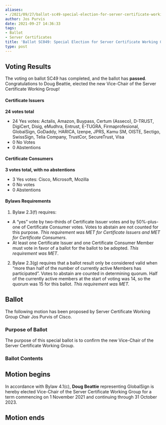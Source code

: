 ```yaml
---
aliases:
- /2021/09/27/ballot-sc49-special-election-for-server-certificate-working-group-vice-chair/
author: Jos Purvis
date: 2021-09-27 14:36:33
tags:
- Ballot
- Server Certificates
title: 'Ballot SC049: Special Election for Server Certificate Working Group Vice-Chair'
type: post
---
```


## Voting Results

The voting on ballot SC49 has completed, and the ballot has **passed**. Congratulations to Doug Beattie, elected the new Vice-Chair of the Server Certificate Working Group!

#### Certificate Issuers

**24 votes total**

- 24 Yes votes: Actalis, Amazon, Buypass, Certum (Asseco), D-TRUST, DigiCert, Disig, eMudhra, Entrust, E-TUGRA, Firmaprofesional, GlobalSign, GoDaddy, HARICA, Izenpe, JPRS, Kamu SM, OISTE, Sectigo, SwissSign, Telia Company, TrustCor, SecureTrust, Visa
- 0 No Votes
- 0 Abstentions

#### Certificate Consumers

**3 votes total, with no abstentions**

- 3 Yes votes: Cisco, Microsoft, Mozilla
- 0 No votes
- 0 Abstentions

#### Bylaws Requirements

1. Bylaw 2.3(f) requires:

- A “yes” vote by two-thirds of Certificate Issuer votes and by 50%-plus-one of Certificate Consumer votes. Votes to abstain are not counted for this purpose.
  _This requirement was MET for Certificate Issuers and MET for Certificate Consumers_.
- At least one Certificate Issuer and one Certificate Consumer Member must vote in favor of a ballot for the ballot to be adopted.
  _This requirement was MET_.

2. Bylaw 2.3(g) requires that a ballot result only be considered valid when “more than half of the number of currently active Members has participated”. Votes to abstain are counted in determining quorum. Half of the currently active members at the start of voting was 14, so the quorum was 15 for this ballot.
   *This requirement was MET.*

## Ballot

The following motion has been proposed by Server Certificate Working Group Chair Jos Purvis of Cisco.

### Purpose of Ballot

The purpose of this special ballot is to confirm the new Vice-Chair of the Server Certificate Working Group.

### Ballot Contents

## Motion begins

In accordance with Bylaw 4.1(c), **Doug Beattie** representing GlobalSign is hereby elected Vice-Chair of the Server Certificate Working Group for a term commencing on 1 November 2021 and continuing through 31 October 2023.

## Motion ends